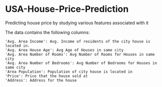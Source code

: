 # USA-House-Price-Prediction
Predicting house price by studying various features associated with it

The data contains the following columns:

    'Avg. Area Income': Avg. Income of residents of the city house is located in.
    'Avg. Area House Age': Avg Age of Houses in same city
    'Avg. Area Number of Rooms': Avg Number of Rooms for Houses in same city
    'Avg. Area Number of Bedrooms': Avg Number of Bedrooms for Houses in same city
    'Area Population': Population of city house is located in
    'Price': Price that the house sold at
    'Address': Address for the house
